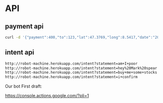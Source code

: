 # API


## payment api
```bash
curl -d '{"payment":400,"to":123,"lat":47.3769,"long":8.5417,"date":"2017-09-16T09:26:15.020Z"}' http://1cd32fff.ngrok.io/payments -v -H 'Content-Type: application/json;charset=UTF-8' -H 'Accept: application/json, text/plain, */*'```
```

## intent api

```bash
http://robot-machine.herokuapp.com/intent?statement=am+I+poor
http://robot-machine.herokuapp.com/intent?statement=hey%20Mark%20spear
http://robot-machine.herokuapp.com/intent?statement=buy+me+some+stocks
http://robot-machine.herokuapp.com/intent?statement=i+confirm
```

Our bot First draft:

https://console.actions.google.com/?pli=1
